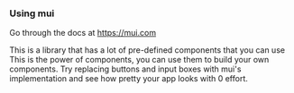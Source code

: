 ### Using mui
Go through the docs at https://mui.com

This is a library that has a lot of pre-defined components that you can use
This is the power of components, you can use them to build your own components.
Try replacing buttons and input boxes with mui's implementation and see how pretty your app looks with 0 effort.
